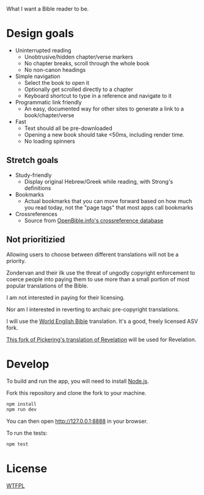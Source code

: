 What I want a Bible reader to be.

# Design goals

- Uninterrupted reading
	- Unobtrusive/hidden chapter/verse markers
	- No chapter breaks, scroll through the whole book
	- No non-canon headings
- Simple navigation
	- Select the book to open it
	- Optionally get scrolled directly to a chapter
	- Keyboard shortcut to type in a reference and navigate to it
- Programmatic link friendly
	- An easy, documented way for other sites to generate a link to a book/chapter/verse
- Fast
	- Text should all be pre-downloaded
	- Opening a new book should take <50ms, including render time.
	- No loading spinners

## Stretch goals

- Study-friendly
	- Display original Hebrew/Greek while reading, with Strong's definitions
- Bookmarks
	- Actual bookmarks that you can move forward based on how much you read today, not the "page tags" that most apps call bookmarks
- Crossreferences
	- Source from [OpenBible.info's crossreference database](http://www.openbible.info/labs/cross-references/)

## Not prioritizied

Allowing users to choose between different translations will not be a priority.

Zondervan and their ilk use the threat of ungodly copyright enforcement to coerce people into paying them to use more than a small portion of most popular translations of the Bible.

I am not interested in paying for their licensing.

Nor am I interested in reverting to archaic pre-copyright translations.

I will use the [World English Bible](http://worldenglishbible.org/) translation.  It's a good, freely licensed ASV fork.

[This fork of Pickering's translation of Revelation](https://github.com/TehShrike/pickering-majority-text-revelation) will be used for Revelation.

# Develop

To build and run the app, you will need to install [Node.js](https://nodejs.org/).

Fork this repository and clone the fork to your machine.

```sh
npm install
npm run dev
```

You can then open <http://127.0.0.1:8888> in your browser.

To run the tests:

```sh
npm test
```

# License

[WTFPL](http://wtfpl2.com)
